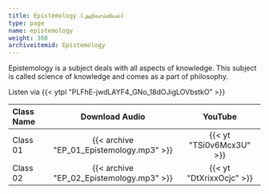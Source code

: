 ```yaml
---
title: Epistemology (அறிவாய்வியல்)
type: page
name: epistemology
weight: 360
archiveitemid: Epistemology
---
```


Epistemology is a subject deals with all aspects of knowledge. This subject is called science of knowledge and comes as a part of philosophy.

Listen via {{< ytpl "PLFhE-jwdLAYF4_GNo_18dOJigLOVbstkO" >}}

Class Name | Download Audio | YouTube
:---|:---:|:---:
Class 01 | {{< archive "EP_01_Epistemology.mp3" >}} | {{< yt "TSi0v6Mcx3U" >}}
Class 02 | {{< archive "EP_02_Epistemology.mp3" >}} | {{< yt "DtXrixxOcjc" >}}
